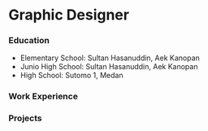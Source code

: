 # Graphic Designer

### Education
- Elementary School: Sultan Hasanuddin, Aek Kanopan
- Junio High School: Sultan Hasanuddin, Aek Kanopan
- High School: Sutomo 1, Medan

### Work Experience

### Projects

